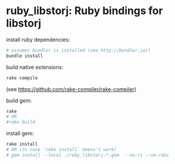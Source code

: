 ruby_libstorj: Ruby bindings for libstorj
===

install ruby dependencies:
```bash
# assumes bundler is installed (see http://bundler.io/)
bundle install
```

build native extensions:
```bash
rake compile
```
(see https://github.com/rake-compiler/rake-compiler)

build gem:
```bash
rake
# OR
#rake build
```

install gem:
```bash
rake install
# OR (in case `rake install` doesn't work)
# gem install --local ./ruby_libstorj-*.gem  --no-ri --no-rdoc  
```
